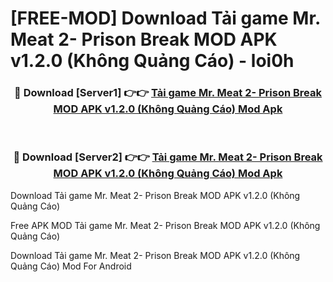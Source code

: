 # [FREE-MOD] Download Tải game Mr. Meat 2- Prison Break MOD APK v1.2.0 (Không Quảng Cáo) - loi0h


<div align="center">
<h3>🔴 Download [Server1] 👉👉 <a href="https://apk-comot.site?title=Tải_game_Mr._Meat_2-_Prison_Break_MOD_APK_v1.2.0_(Không_Quảng_Cáo)">Tải game Mr. Meat 2- Prison Break MOD APK v1.2.0 (Không Quảng Cáo) Mod Apk</a></h3><br>

<h3>🔴 Download [Server2] 👉👉 <a href="https://apk-comot.site?title=Tải_game_Mr._Meat_2-_Prison_Break_MOD_APK_v1.2.0_(Không_Quảng_Cáo)">Tải game Mr. Meat 2- Prison Break MOD APK v1.2.0 (Không Quảng Cáo) Mod Apk</a></h3>
</div>



Download Tải game Mr. Meat 2- Prison Break MOD APK v1.2.0 (Không Quảng Cáo) 

Free APK MOD Tải game Mr. Meat 2- Prison Break MOD APK v1.2.0 (Không Quảng Cáo) 

Download Tải game Mr. Meat 2- Prison Break MOD APK v1.2.0 (Không Quảng Cáo) Mod For Android
